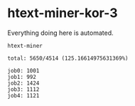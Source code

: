 # htext-miner-kor-3

Everything doing here is automated.

```
htext-miner

total: 5650/4514 (125.16614975631369%)

job0: 1001
job1: 992
job2: 1424
job3: 1112
job4: 1121
```